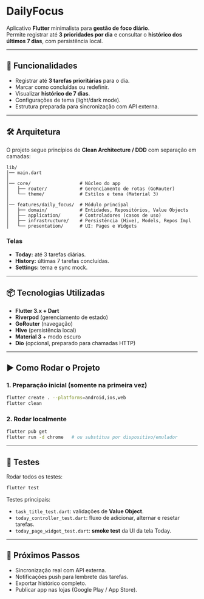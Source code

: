 # DailyFocus

Aplicativo **Flutter** minimalista para **gestão de foco diário**.  
Permite registrar até **3 prioridades por dia** e consultar o **histórico dos últimos 7 dias**, com persistência local.  

---

## 🚀 Funcionalidades

- Registrar até **3 tarefas prioritárias** para o dia.  
- Marcar como concluídas ou redefinir.  
- Visualizar **histórico de 7 dias**.  
- Configurações de tema (light/dark mode).  
- Estrutura preparada para sincronização com API externa.  

---

## 🛠️ Arquitetura

O projeto segue princípios de **Clean Architecture / DDD** com separação em camadas:  

```
lib/
│── main.dart
│
│── core/                  # Núcleo do app
│   ├── router/            # Gerenciamento de rotas (GoRouter)
│   └── theme/             # Estilos e tema (Material 3)
│
│── features/daily_focus/  # Módulo principal
│   ├── domain/            # Entidades, Repositórios, Value Objects
│   ├── application/       # Controladores (casos de uso)
│   ├── infrastructure/    # Persistência (Hive), Models, Repos Impl
│   └── presentation/      # UI: Pages e Widgets
```

### Telas
- **Today:** até 3 tarefas diárias.  
- **History:** últimas 7 tarefas concluídas.  
- **Settings:** tema e sync mock.  

---

## 📦 Tecnologias Utilizadas

- **Flutter 3.x + Dart**  
- **Riverpod** (gerenciamento de estado)  
- **GoRouter** (navegação)  
- **Hive** (persistência local)  
- **Material 3** + modo escuro  
- **Dio** (opcional, preparado para chamadas HTTP)  

---

## ▶️ Como Rodar o Projeto

### 1. Preparação inicial (somente na primeira vez)
```bash
flutter create . --platforms=android,ios,web
flutter clean
```

### 2. Rodar localmente
```bash
flutter pub get
flutter run -d chrome   # ou substitua por dispositivo/emulador
```

---

## 🧪 Testes

Rodar todos os testes:
```bash
flutter test
```

Testes principais:
- `task_title_test.dart`: validações de **Value Object**.  
- `today_controller_test.dart`: fluxo de adicionar, alternar e resetar tarefas.  
- `today_page_widget_test.dart`: **smoke test** da UI da tela Today.  

---

## 📌 Próximos Passos

- Sincronização real com API externa.  
- Notificações push para lembrete das tarefas.  
- Exportar histórico completo.  
- Publicar app nas lojas (Google Play / App Store).  
